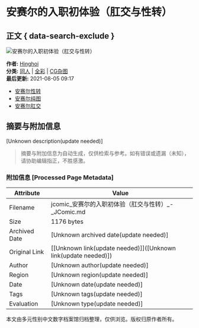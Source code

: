 # 安赛尔的入职初体验（肛交与性转）

## 正文 { data-search-exclude }


![安赛尔的入职初体验（肛交与性转）](https://jcomic-content.f1b02c4f7f03ecf81ba1882f316c6a0b.r2.cloudflarestorage.com/610d6d327e127b211aef8d4f/1/1.jpeg?X-Amz-Content-Sha256=UNSIGNED-PAYLOAD&X-Amz-Algorithm=AWS4-HMAC-SHA256&X-Amz-Credential=32de8d9ca8be546b5273a4298ca41d16%2F20250114%2Fauto%2Fs3%2Faws4_request&X-Amz-Date=20250114T123111Z&X-Amz-SignedHeaders=host&X-Amz-Expires=60&X-Amz-Signature=81c82da958f6e8ffa1f96434a15437f02c9c437170f4ae2ad866d9607d4a0fd7)

**作者:** [Hinghoi](https://author/Hinghoi)  
**分类:** [同人](https://cat/同人) | [全彩](https://cat/全彩) | [CG杂图](https://cat/CG杂图)  
**最后更新:** 2021-08-05 09:17  

- [安赛尔性转](https://page/安赛尔的入职初体验（肛交与性转）/1)
- [安赛尔纯图](https://page/安赛尔的入职初体验（肛交与性转）/2)
- [安赛尔肛交](https://page/安赛尔的入职初体验（肛交与性转）/3)
<!-- tcd_original_link https://jcomic.net/eps/%E5%AE%89%E8%B5%9B%E5%B0%94%E7%9A%84%E5%85%A5%E8%81%8C%E5%88%9D%E4%BD%93%E9%AA%8C%EF%BC%88%E8%82%9B%E4%BA%A4%E4%B8%8E%E6%80%A7%E8%BD%AC%EF%BC%89 -->


## 摘要与附加信息

<!-- tcd_abstract -->
[Unknown description(update needed)]
<!-- tcd_abstract_end -->

> 摘要与附加信息为自动生成，仅供检索与参考。如有错误或遗漏（未知），请协助编辑指正，不胜感激。

### 附加信息 [Processed Page Metadata]

| Attribute       | Value                                  |
|-----------------|----------------------------------------|
| Filename        | jcomic_安赛尔的入职初体验（肛交与性转）_-_JComic.md                             |
| Size            | 1176 bytes                           |
| Archived Date   | [Unknown archived date(update needed)]                             |
| Original Link   | [[Unknown link(update needed)]]([Unknown link(update needed)])                       |
| Author          | [Unknown author(update needed)]                               |
| Region          | [Unknown region(update needed)]                               |
| Date            | [Unknown date(update needed)]                                 |
| Tags            | [Unknown tags(update needed)]                                 |
| Evaluation            | [Unknown type(update needed)]                                 |
<!-- tcd_table_end -->

本文由多元性别中文数字档案馆归档整理，仅供浏览。版权归原作者所有。
